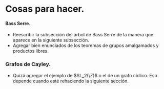 # Cosas para hacer.

#### Bass Serre.

* Reescribir la subsección del árbol de Bass Serre de la manera que aparece en la siguiente subsección.
* Agregar bien enunciados de los teoremas de grupos amalgamados y productos libres.


### Grafos de Cayley.

* Quizá agregar el ejemplo de $SL_2(\Z)$ o el de un grafo cíclico. Eso depende cuando esté rehaciendo la siguiente sección. 

